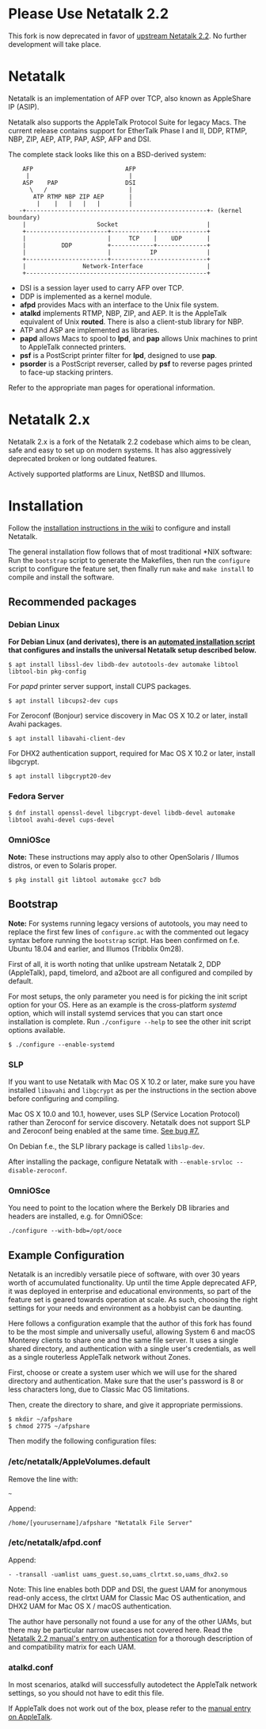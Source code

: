 # Please Use Netatalk 2.2
This fork is now deprecated in favor of [upstream Netatalk 2.2](https://github.com/Netatalk/netatalk/tree/branch-netatalk-2-2). No further development will take place.

# Netatalk
Netatalk is an implementation of AFP over TCP, also known as AppleShare IP (ASIP).

Netatalk also supports the AppleTalk Protocol Suite for legacy Macs.
The current release contains support for EtherTalk Phase I and II, 
DDP, RTMP, NBP, ZIP, AEP, ATP, PAP, ASP, AFP and DSI.

The complete stack looks like this on a BSD-derived system:

```
    AFP                          AFP
     |                            |
    ASP    PAP                   DSI
      \   /                       |
       ATP RTMP NBP ZIP AEP       |
        |    |   |   |   |        |
   -+---------------------------------------------------+- (kernel boundary)
    |                    Socket                         |
    +-----------------------+------------+--------------+
    |                       |     TCP    |    UDP       |
    |          DDP          +------------+--------------+
    |                       |           IP              |
    +-----------------------+---------------------------+
    |                Network-Interface                  |
    +---------------------------------------------------+
```

- DSI is a session layer used to carry AFP over TCP.
- DDP is implemented as a kernel module.
- **afpd** provides Macs with an interface to the Unix file system.
- **atalkd** implements RTMP, NBP, ZIP, and AEP.  It is the AppleTalk equivalent of Unix **routed**.  There is also a client-stub library for NBP.
- ATP and ASP are implemented as libraries.
- **papd** allows Macs to spool to **lpd**, and **pap** allows Unix machines to print to AppleTalk connected printers.
- **psf** is a PostScript printer filter for **lpd**, designed to use **pap**.
- **psorder** is a PostScript reverser, called by **psf** to reverse pages printed to face-up stacking printers.

Refer to the appropriate man pages for operational information.

# Netatalk 2.x
Netatalk 2.x is a fork of the Netatalk 2.2 codebase which aims to be clean, safe and easy to set up on modern systems. It has also aggressively deprecated broken or long outdated features.

Actively supported platforms are Linux, NetBSD and Illumos.

# Installation
Follow the [installation instructions in the wiki](https://github.com/rdmark/Netatalk-2.x/wiki/Chapter-2.-Installation) to configure and install Netatalk.

The general installation flow follows that of most traditional *NIX software: Run the ```bootstrap``` script to generate the Makefiles, then run the ```configure``` script to configure the feature set, then finally run ```make``` and ```make install``` to compile and install the software.

## Recommended packages
### Debian Linux
**For Debian Linux (and derivates), there is an [automated installation script](https://github.com/rdmark/Netatalk-2.x/blob/branch-netatalk-2-x/contrib/shell_utils/debian_install.sh) that configures and installs the universal Netatalk setup described below.**

```
$ apt install libssl-dev libdb-dev autotools-dev automake libtool libtool-bin pkg-config
```

For *papd* printer server support, install CUPS packages.
```
$ apt install libcups2-dev cups
```

For Zeroconf (Bonjour) service discovery in Mac OS X 10.2 or later, install Avahi packages.
```
$ apt install libavahi-client-dev
```

For DHX2 authentication support, required for Mac OS X 10.2 or later, install libgcrypt.
```
$ apt install libgcrypt20-dev
```

### Fedora Server
```
$ dnf install openssl-devel libgcrypt-devel libdb-devel automake libtool avahi-devel cups-devel
```

### OmniOSce
**Note:** These instructions may apply also to other OpenSolaris / Illumos distros, or even to Solaris proper.

```
$ pkg install git libtool automake gcc7 bdb
```

## Bootstrap
**Note:** For systems running legacy versions of autotools, you may need to replace the first few lines of ```configure.ac``` with the commented out legacy syntax before running the ```bootstrap``` script. Has been confirmed on f.e. Ubuntu 18.04 and earlier, and Illumos (Tribblix 0m28).

First of all, it is worth noting that unlike upstream Netatalk 2, DDP (AppleTalk), papd, timelord, and a2boot are all configured and compiled by default.

For most setups, the only parameter you need is for picking the init script option for your OS. Here as an example is the cross-platform *systemd* option, which will install systemd services that you can start once installation is complete. Run ```./configure --help``` to see the other init script options available.
```
$ ./configure --enable-systemd
```

### SLP
If you want to use Netatalk with Mac OS X 10.2 or later, make sure you have installed `libavahi` and `libgcrypt` as per the instructions in the section above before configuring and compiling.

Mac OS X 10.0 and 10.1, however, uses SLP (Service Location Protocol) rather than Zeroconf for service discovery. Netatalk does not support SLP and Zeroconf being enabled at the same time. [See bug #7.](https://github.com/rdmark/Netatalk-2.x/issues/7)

On Debian f.e., the SLP library package is called `libslp-dev`.

After installing the package, configure Netatalk with `--enable-srvloc --disable-zeroconf`.

### OmniOSce
You need to point to the location where the Berkely DB libraries and headers are installed, e.g. for OmniOSce:

```
./configure --with-bdb=/opt/ooce
```

## Example Configuration
Netatalk is an incredibly versatile piece of software, with over 30 years worth of accumulated functionality. Up until the time Apple deprecated AFP, it was deployed in enterprise and educational environments, so part of the feature set is geared towards operation at scale. As such, choosing the right settings for your needs and environment as a hobbyist can be daunting.

Here follows a configuration example that the author of this fork has found to be the most simple and universally useful, allowing System 6 and macOS Monterey clients to share one and the same file server. It uses a single shared directory, and authentication with a single user's credentials, as well as a single routerless AppleTalk network without Zones.

First, choose or create a system user which we will use for the shared directory and authentication. Make sure that the user's password is 8 or less characters long, due to Classic Mac OS limitations.

Then, create the directory to share, and give it appropriate permissions.

```
$ mkdir ~/afpshare
$ chmod 2775 ~/afpshare
```

Then modify the following configuration files:

### /etc/netatalk/AppleVolumes.default
Remove the line with:
```
~
```
Append:
```
/home/[yourusername]/afpshare "Netatalk File Server"
```

### /etc/netatalk/afpd.conf
Append:
```
- -transall -uamlist uams_guest.so,uams_clrtxt.so,uams_dhx2.so
```
Note: This line enables both DDP and DSI, the guest UAM for anonymous read-only access, the clrtxt UAM for Classic Mac OS authentication, and DHX2 UAM for Mac OS X / macOS authentication.

The author have personally not found a use for any of the other UAMs, but there may be particular narrow usecases not covered here. Read the [Netatalk 2.2 manual's entry on authentication](https://github.com/rdmark/Netatalk-2.x/wiki/Chapter-3.-Setting-up-Netatalk#authentication) for a thorough description of and compatibility matrix for each UAM.

### atalkd.conf
In most scenarios, atalkd will successfully autodetect the AppleTalk network settings, so you should not have to edit this file.

If AppleTalk does not work out of the box, please refer to the [manual entry on AppleTalk](https://github.com/rdmark/Netatalk-2.x/wiki/Chapter-3.-Setting-up-Netatalk#appletalk).
